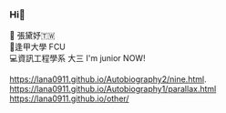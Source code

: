 ### Hi👋
👩 張黛妤🇹🇼</br>
🏫逢甲大學 FCU</br>
💻資訊工程學系 大三 I'm junior NOW!</br>



<!--
**lana0911/lana0911** is a ✨ _special_ ✨ repository because its `README.md` (this file) appears on your GitHub profile.

Here are some ideas to get you started:

- 🔭 I’m currently working on ...
- 🌱 I’m currently learning ...
- 👯 I’m looking to collaborate on ...
- 🤔 I’m looking for help with ...
- 💬 Ask me about ...
- 📫 How to reach me: ...
- 😄 Pronouns: ...
- ⚡ Fun fact: ...
-->
https://lana0911.github.io/Autobiography2/nine.html.
<br>
https://lana0911.github.io/Autobiography1/parallax.html<br>https://lana0911.github.io/other/
